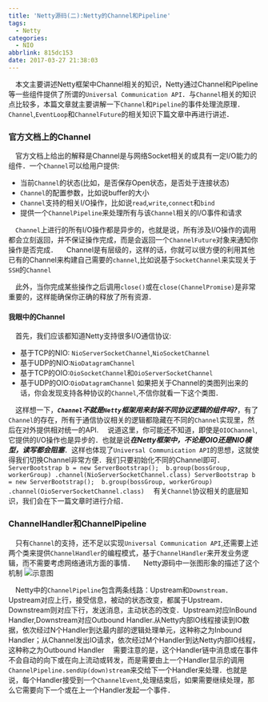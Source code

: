 ```yaml
---
title: 'Netty源码(二):Netty的Channel和Pipeline'
tags:
  - Netty
categories:
  - NIO
abbrlink: 815dc153
date: 2017-03-27 21:38:03
---
```


 本文主要讲述Netty框架中Channel相关的知识，Netty通过Channel和Pipeline等一些组件提供了所谓的`Universal Communication API`．与`Channel`相关的知识点比较多，本篇文章就主要讲解一下`Channel`和`Pipeline`的事件处理流原理．`Channel`,`EventLoop`和`ChannelFuture`的相关知识下篇文章中再进行讲述．

### 官方文档上的Channel
 官方文档上给出的解释是Channel是与网络Socket相关的或具有一定I/O能力的组件．一个`Channel`可以给用户提供:

- 当前`Channel`的状态(比如，是否保存Open状态，是否处于连接状态)
- `Channel`的配置参数，比如说buffer的大小
- `Channel`支持的相关I/O操作，比如说`read`,`write`,`connect`和`bind`
- 提供一个`ChannelPipeline`来处理所有与该`Channel`相关的I/O事件和请求

 `Channel`上进行的所有I/O操作都是异步的，也就是说，所有涉及I/O操作的调用都会立刻返回，并不保证操作完成，而是会返回一个`ChannelFuture`对象来通知你操作是否完成．
 Channel是有层级的，这样的话，你就可以很方便的利用其他已有的Channel来构建自己需要的`channel`,比如说基于`SocketChannel`来实现关于`SSH`的`Channel`

 此外，当你完成某些操作之后调用`close()`或在`close(ChannelPromise)`是非常重要的，这样能确保你正确的释放了所有资源．
#### 我眼中的Channel
 首先，我们应该都知道Netty支持很多I/O通信协议:

- 基于TCP的NIO: `NioServerSocketChannel`,`NioSocketChannel`
- 基于UDP的NIO:`NioDatagramChannel`
- 基于TCP的OIO:`OioSocketChannel`和`OioServerSocketChannel`
- 基于UDP的OIO:`OioDatagramChannel`
如果把关于Channel的类图列出来的话，你会发现支持各种协议的`Channel`,不信你就看一下这个类图．

 这样想一下，***`Channel`不就是`Netty`框架用来封装不同协议逻辑的组件吗?***，有了`Channel`的存在，所有于通信协议相关的逻辑都隐藏在不同的`Channel`实现里，然后在对外提供相对统一的API.
 说道这里，你可能还不知道，即使是`OIOChannel`,它提供的I/O操作也是异步的．也就是说***在Netty框架中，不论是OIO还是NIO模型，读写都会阻塞***．这样也体现了`Universal Communication API`的思想，这就使得我们切换Channel非常方便．我们只要初始化不同的Channel即可．
`
ServerBootstrap b = new ServerBootstrap(); 
            b.group(bossGroup, workerGroup)
             .channel(NioServerSocketChannel.class)
ServerBootstrap b = new ServerBootstrap(); 
            b.group(bossGroup, workerGroup)
             .channel(OioServerSocketChannel.class)
`
 有关`Channel`协议相关的底层知识，我们会在下一篇文章时进行介绍．
### ChannelHandler和ChannelPipeline
 只有`Channel`的支持，还不足以实现`Universal Communication API`,还需要上述两个类来提供`ChannelHandler`的编程模式，基于`ChannelHandler`来开发业务逻辑，而不需要考虑网络通讯方面的事情．
 Netty源码中一张图形象的描述了这个机制
![示意图](http://7xrxif.com1.z0.glb.clouddn.com/2017327-netty-stream.png)

&emsp;Netty中的`ChannelPipeline`包含两条线路：Upstream和`Downstream`．Upstream对应上行，接受信息，被动的状态改变，都属于Upstream．Downstream则对应下行，发送消息，主动状态的改变．Upstream对应InBound Handler,Downstream对应Outbound Handler.从Netty内部IO线程接读到IO数据，依次经过N个Handler到达最内部的逻辑处理单元，这种称之为Inbound Handler；从Channel发出IO请求，依次经过M个Handler到达Netty内部IO线程，这种称之为Outbound Handler
&emsp;需要注意的是，这个Handler链中消息或在事件不会自动的向下或在向上流动或转发，而是需要由上一个Handler显示的调用`ChannelPipeline.sendUp(down)stream`来交给下一个Handler来处理．也就是说，每个Handler接受到一个`ChannelEvent`,处理结束后，如果需要继续处理，那么它需要向下一个或在上一个Handler发起一个事件．




